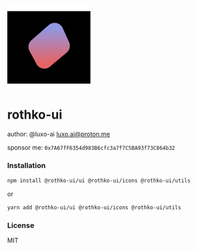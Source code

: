 <img src="logo.png" alt="rothko-ui"/>

# rothko-ui

author: @luxo-ai  <luxo.ai@proton.me>

sponsor me: `0x7A67fF6354d983B6cfc3a7f7C5BA93f73C864b32`

### Installation

```bash
npm install @rothko-ui/ui @rothko-ui/icons @rothko-ui/utils
```

or 

```bash
yarn add @rothko-ui/ui @rothko-ui/icons @rothko-ui/utils
```

### License
MIT
